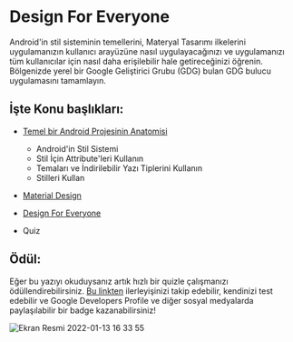 # Design For Everyone

Android'in stil sisteminin temellerini, Materyal Tasarımı ilkelerini uygulamanızın kullanıcı arayüzüne nasıl uygulayacağınızı ve uygulamanızı tüm kullanıcılar için nasıl daha erişilebilir hale getireceğinizi öğrenin. Bölgenizde yerel bir Google Geliştirici Grubu (GDG) bulan GDG bulucu uygulamasını tamamlayın.


## İşte Konu başlıkları:

 - [Temel bir Android Projesinin Anatomisi](https://github.com/serkanalc/Android-Kotlin-Fundamentals/tree/main/Part%2010%20-%20Design%20For%20Everyone/Dok%C3%BCman%201%20-%20Styles%20%26%20Themes)
   - Android'in Stil Sistemi
   - Stil İçin Attribute'leri Kullanın
   - Temaları ve İndirilebilir Yazı Tiplerini Kullanın
   - Stilleri Kullan

 - [Material Design](https://github.com/serkanalc/Android-Kotlin-Fundamentals/tree/main/Part%2010%20-%20Design%20For%20Everyone/Dok%C3%BCman%202%20-%20Material%20Design)

 - [Design For Everyone](https://github.com/serkanalc/Android-Kotlin-Fundamentals/tree/main/Part%2010%20-%20Design%20For%20Everyone/Dok%C3%BCman%203%20-%20Design%20for%20Everyone)

 - Quiz

## Ödül:

Eğer bu yazıyı okuduysanız artık hızlı bir quizle çalışmanızı ödüllendirebilirsiniz. [Bu linkten](https://developer.android.com/courses/quizzes/kotlin-fundamentals-ten/kotlin-fundamentals-ten?authuser=6&continue=https%3A%2F%2Fdeveloper.android.com%2Fcourses%2Fpathways%2Fkotlin-fundamentals-ten%3Fauthuser%3D6%23quiz-%2Fcourses%2Fquizzes%2Fkotlin-fundamentals-ten%2Fkotlin-fundamentals-ten) ilerleyişinizi takip edebilir, kendinizi test edebilir ve Google Developers Profile ve diğer sosyal medyalarda paylaşılabilir bir badge kazanabilirsiniz!

![Ekran Resmi 2022-01-13 16 33 55](https://user-images.githubusercontent.com/70329389/149339748-36081bae-604b-439c-9fd1-1859e1861826.png)


